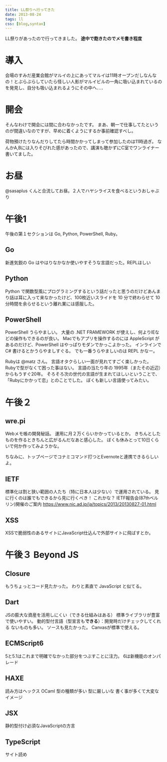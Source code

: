 ```yaml
---
title: LL祭りへ行ってきた
date: 2013-08-24
tags: ll
css: [blog,syntax]
---
```


LL祭りがあったので行ってきました。
**途中で飽きたのでメモ書き程度**

# 導入
会場のすみだ産業会館がマルイの上にあってマルイは11時オープンだしなんなの！とぶらぶらしていたら怪しい人影がマルイビルの一角に吸い込まれているのを発見し、自分も吸い込まれるようにその中へ．．．

# 開会
そんなわけで開会には間に合わなかったです。
まあ、朝一で仕事してたというのが間違いなのですが、早めに着くようにするか事前確認すべし。

荷物預けたりなんだりしてたら時間かかってしまって参加したのは11時過ぎ。
なんかA,Bには入りそびれた感があったので、講演も聴かずにC室でワンライナー書いてました。

# お昼
@sasaplus くんと合流してお昼。２人でハヤシライスを食べるというおしゃぶり

# 午後1
午後の第１セクションは Go, Python, PowerShell, Ruby。

## Go
新進気鋭の Go はやはりなかなか使いやすそうな言語だった。REPLほしい

## Python
Python で関数型風にプログラミングするという話だったと思うのだけどあんまり話は耳に入って来なかったけど、100枚近いスライドを 10 分で終わらせて 10 分時間を余らせるという離れ業には感服した。

## PowerShell
PowerShell うらやましい。
大量の .NET FRAMEWORK が使えし、何よりIEなどの操作もできるのが良い。
Macでもアプリを操作するのには AppleScript があるのだけど、PowerShell はやっぱりモダンでかっこよかった。
インラインで C# 書けるとかうらやましすぐる。
でも一番うらやましいのは REPL かなー。

Rubyは @matz さん。
言語オタクらしい一面が見れてすごく楽しかった。
Rubyで型がなくて困った事はない。
言語の当たり年の 1995年（またその近辺）からもうすぐ20年。
そろそろ次の世代の言語が生まれてほしいということで、「Rubyにかかって恋」とのことでした。
ぼくも新しい言語使ってみたい。

# 午後２
## wre.pi
Webメモ帳の開発秘話。
運用に月２万くらいかかっているとか。
きちんとしたものを作るときちんと広がるんだなあと感心した。
ぼくも休みとって10日くらいで何か作ってみようかな。

ちなみに、トップページでコナミコマンド打つとEvernoteと連携できるらしいよ。

## IETF
標準化は割と狭い範囲の人たち（特に日本人は少ない）で運用されている。
見に行くのは誰でもできるから見に行くべき！
これかな？
IETF報告会(87thベルリン)開催のご案内
https://www.nic.ad.jp/ja/topics/2013/20130827-01.html

## XSS
XSSで脆弱性のあるサイトにJavaScript仕込んで外部サイトに飛ばすとか。

# 午後３ Beyond JS
## Closure
もうちょっとコード見たかった。
わりと素直で JavaScript と似てる。

## Dart
JSの膨大な資産を活用しにくい（できる仕組みはある）
標準ライブラリが豊富で使いやすい。
動的型付言語（型宣言も**できる**）：開発時だけチェックしてくれる
ないものも多い。
ソースも見たかった。
Canvasが標準で使える。

## ECMScript6
5と5.1はこれまで明確でなかった部分をつぶすことに注力。
6は新機能のオンパレード

## HAXE
読み方はヘックス
OCaml
型の種類が多い
型に厳しいな
書く事が多くて大変なイメージ

## JSX
静的型付け必須なJavaScriptの方言

## TypeScript
サイト読め
